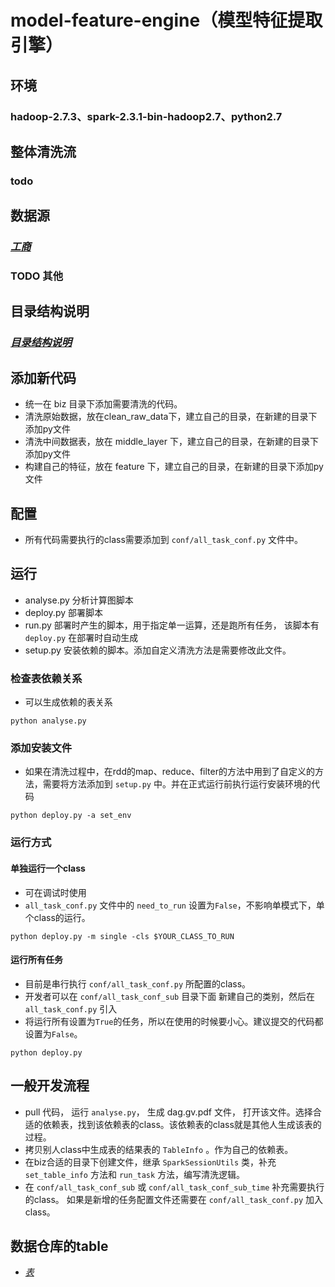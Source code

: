 # model-feature-engine（模型特征提取引擎）

## 环境
### hadoop-2.7.3、spark-2.3.1-bin-hadoop2.7、python2.7

## 整体清洗流
### todo

## 数据源
### _[工商](./saic.MD)_
### TODO 其他


## 目录结构说明
###  _[目录结构说明](./tree_proj.MD)_

## 添加新代码
- 统一在 biz 目录下添加需要清洗的代码。
- 清洗原始数据，放在clean_raw_data下，建立自己的目录，在新建的目录下添加py文件
- 清洗中间数据表，放在 middle_layer 下，建立自己的目录，在新建的目录下添加py文件
- 构建自己的特征，放在 feature 下，建立自己的目录，在新建的目录下添加py文件

## 配置
- 所有代码需要执行的class需要添加到 `conf/all_task_conf.py` 文件中。

## 运行
- analyse.py 分析计算图脚本
- deploy.py 部署脚本
- run.py  部署时产生的脚本，用于指定单一运算，还是跑所有任务， 该脚本有 `deploy.py` 在部署时自动生成
- setup.py 安装依赖的脚本。添加自定义清洗方法是需要修改此文件。

### 检查表依赖关系
- 可以生成依赖的表关系
```
python analyse.py
```

### 添加安装文件
- 如果在清洗过程中，在rdd的map、reduce、filter的方法中用到了自定义的方法，需要将方法添加到 `setup.py` 中。并在正式运行前执行运行安装环境的代码
```
python deploy.py -a set_env
```

### 运行方式
#### 单独运行一个class
- 可在调试时使用
- `all_task_conf.py` 文件中的 `need_to_run` 设置为`False`，不影响单模式下，单个class的运行。
```
python deploy.py -m single -cls $YOUR_CLASS_TO_RUN
```

#### 运行所有任务
- 目前是串行执行 `conf/all_task_conf.py` 所配置的class。
- 开发者可以在 `conf/all_task_conf_sub` 目录下面 新建自己的类别，然后在 `all_task_conf.py` 引入
- 将运行所有设置为`True`的任务，所以在使用的时候要小心。建议提交的代码都设置为`False`。
```
python deploy.py
```

## 一般开发流程
- pull 代码， 运行 `analyse.py`， 生成 dag.gv.pdf 文件， 打开该文件。选择合适的依赖表，找到该依赖表的class。该依赖表的class就是其他人生成该表的过程。
- 拷贝别人class中生成表的结果表的 `TableInfo` 。作为自己的依赖表。
- 在biz合适的目录下创建文件，继承 `SparkSessionUtils` 类，补充 `set_table_info` 方法和 `run_task` 方法，编写清洗逻辑。
- 在 `conf/all_task_conf_sub` 或 `conf/all_task_conf_sub_time` 补充需要执行的class。 如果是新增的任务配置文件还需要在 `conf/all_task_conf.py` 加入class。



## 数据仓库的table
- _[表](./tableInfo.MD)_
